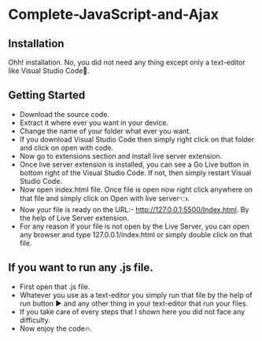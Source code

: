 # Complete-JavaScript-and-Ajax

## Installation
Ohh! installation. No, you did not need any thing except only a text-editor like Visual Studio Code:slightly_smiling_face:.

## Getting Started
- Download the source code.
- Extract it where ever you want in your device.
- Change the name of your folder what ever you want.
- If you download Visual Studio Code then simply right click on that folder and click on open with code.
- Now go to extensions section and install live server extension.
- Once live server extension is installed, you can see a Go Live button in bottom right of the Visual Studio Code. If not, then simply restart Visual Studio Code.
- Now open index.html file. Once file is open now right click anywhere on that file and simply click on Open with live server:point_left:.
- Now your file is ready on the URL:- http://127.0.0.1:5500/Index.html. By the help of Live Server extension.
- For any reason if your file is not open by the Live Server, you can open any browser and type 127.0.0.1/index.html or simply double click on that file.

## If you want to run any .js file.
- First open that .js file.
- Whatever you use as a text-editor you simply run that file by the help of run button ▶️ and any other thing in your text-editor that run your files.
- If you take care of every steps that I shown here you did not face any difficulty.
- Now enjoy the code:fire:.
